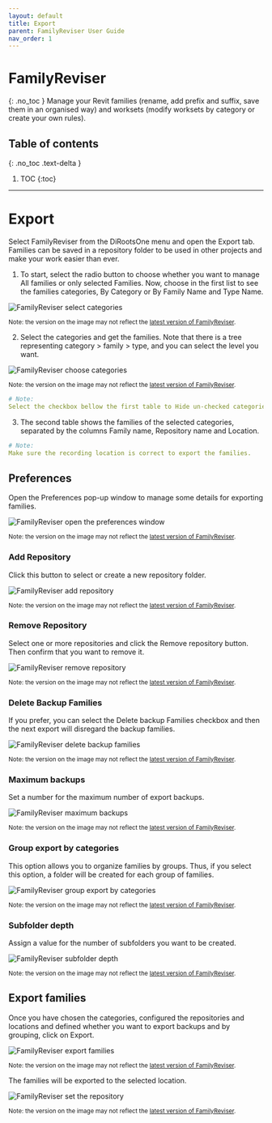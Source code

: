 ```yaml
---
layout: default
title: Export
parent: FamilyReviser User Guide
nav_order: 1
---
```


# FamilyReviser
{: .no_toc }
Manage your Revit families (rename, add prefix and suffix, save them in an organised way) and worksets (modify worksets by category or create your own rules).
## Table of contents
{: .no_toc .text-delta }

1. TOC
{:toc}

---

# Export

Select FamilyReviser from the DiRootsOne menu and open the Export tab. Families can be saved in a repository folder to be used in other projects and make your work easier than ever.

1. To start, select the radio button to choose whether you want to manage All families or only selected Families. Now, choose in the first list to see the families categories, By Category or By Family Name and Type Name.

![FamilyReviser select categories](../../assets\images\FR-Ex-Families.gif)

<sub>Note: the version on the image may not reflect the [latest version of FamilyReviser](https://diroots.com/revit-plugins/manage-revit-families-and-worksets-with-familyreviser/).</sub>

2. Select the categories and get the families. Note that there is a tree representing category > family > type, and you can select the level you want.

![FamilyReviser choose categories](../../assets\images\FR-Ex-SelectCategory.gif)

<sub>Note: the version on the image may not reflect the [latest version of FamilyReviser](https://diroots.com/revit-plugins/manage-revit-families-and-worksets-with-familyreviser/).</sub>

```yaml
# Note:
Select the checkbox bellow the first table to Hide un-checked categories.
```

3.	The second table shows the families of the selected categories, separated by the columns Family name, Repository name and Location.

```yaml
# Note:
Make sure the recording location is correct to export the families.
```

## Preferences
Open the Preferences pop-up window to manage some details for exporting families.

![FamilyReviser open the preferences window](../../assets\images\FR-Ex-OpenPreferences.gif)

<sub>Note: the version on the image may not reflect the [latest version of FamilyReviser](https://diroots.com/revit-plugins/manage-revit-families-and-worksets-with-familyreviser/).</sub>

### Add Repository

Click this button to select or create a new repository folder.

![FamilyReviser add repository](../../assets\images\FR-Ex-AddRepository.gif)

<sub>Note: the version on the image may not reflect the [latest version of FamilyReviser](https://diroots.com/revit-plugins/manage-revit-families-and-worksets-with-familyreviser/).</sub>


### Remove Repository

Select one or more repositories and click the Remove repository button. Then confirm that you want to remove it.

![FamilyReviser remove repository](../../assets\images\FR-Ex-RemoveRepository.gif)

<sub>Note: the version on the image may not reflect the [latest version of FamilyReviser](https://diroots.com/revit-plugins/manage-revit-families-and-worksets-with-familyreviser/).</sub>

### Delete Backup Families

If you prefer, you can select the Delete backup Families checkbox and then the next export will disregard the backup families.

![FamilyReviser delete backup families](../../assets\images\FR-Ex-DeleteBackup.png)

<sub>Note: the version on the image may not reflect the [latest version of FamilyReviser](https://diroots.com/revit-plugins/manage-revit-families-and-worksets-with-familyreviser/).</sub>

### Maximum backups

Set a number for the maximum number of export backups.

![FamilyReviser maximum backups](../../assets\images\FR-Ex-MaxBackups.png)

<sub>Note: the version on the image may not reflect the [latest version of FamilyReviser](https://diroots.com/revit-plugins/manage-revit-families-and-worksets-with-familyreviser/).</sub>

### Group export by categories

This option allows you to organize families by groups. Thus, if you select this option, a folder will be created for each group of families.

![FamilyReviser group export by categories](../../assets\images\FR-Ex-GroupExport.png)

<sub>Note: the version on the image may not reflect the [latest version of FamilyReviser](https://diroots.com/revit-plugins/manage-revit-families-and-worksets-with-familyreviser/).</sub>

### Subfolder depth

Assign a value for the number of subfolders you want to be created.

![FamilyReviser subfolder depth](../../assets\images\FR-Ex-Subfolder.png)

<sub>Note: the version on the image may not reflect the [latest version of FamilyReviser](https://diroots.com/revit-plugins/manage-revit-families-and-worksets-with-familyreviser/).</sub>

## Export families

Once you have chosen the categories, configured the repositories and locations and defined whether you want to export backups and by grouping, click on Export.

![FamilyReviser export families](../../assets\images\FR-Ex-SelectRepository.png)

<sub>Note: the version on the image may not reflect the [latest version of FamilyReviser](https://diroots.com/revit-plugins/manage-revit-families-and-worksets-with-familyreviser/).</sub>

The families will be exported to the selected location.

![FamilyReviser set the repository](../../assets\images\FR-Ex-Export.gif)

<sub>Note: the version on the image may not reflect the [latest version of FamilyReviser](https://diroots.com/revit-plugins/manage-revit-families-and-worksets-with-familyreviser/).</sub>